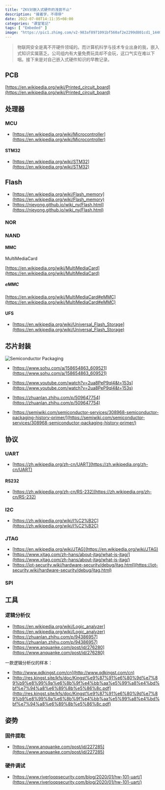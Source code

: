 ```yaml
---
title: "ZKV对嵌入式硬件的浅尝不止"
description: "接着学，不得停"
date: 2022-07-08T14:11:35+08:00
categories: "课堂笔记"
tags: [ "Embeded" ]
image: "https://pic1.zhimg.com/v2-983af8971091bf560af2e2299d801cd1_1440w.jpg"
---
```




> 物联网安全是离不开硬件领域的。而计算机科学与技术专业出身的我，嵌入式知识实属匮乏。公司组内有大量免费玩具却不会玩，这口气实在难以下咽。接下来是对自己嵌入式硬件知识的早教记录。

## PCB

[https://en.wikipedia.org/wiki/Printed_circuit_board](https://en.wikipedia.org/wiki/Printed_circuit_board)

## 处理器

### MCU

- [https://en.wikipedia.org/wiki/Microcontroller](https://en.wikipedia.org/wiki/Microcontroller)

#### STM32

- [https://en.wikipedia.org/wiki/STM32](https://en.wikipedia.org/wiki/STM32)



## Flash

- [https://en.wikipedia.org/wiki/Flash_memory](https://en.wikipedia.org/wiki/Flash_memory)
- [https://nieyong.github.io/wiki_ny/Flash.html](https://nieyong.github.io/wiki_ny/Flash.html)

### NOR

### NAND

#### MMC

MultiMediaCard

[https://en.wikipedia.org/wiki/MultiMediaCard](https://en.wikipedia.org/wiki/MultiMediaCard)

##### eMMC

[https://en.wikipedia.org/wiki/MultiMediaCard#eMMC](https://en.wikipedia.org/wiki/MultiMediaCard#eMMC)

#### UFS

- [https://en.wikipedia.org/wiki/Universal_Flash_Storage](https://en.wikipedia.org/wiki/Universal_Flash_Storage)



## 芯片封装

![Semiconductor Packaging](https://semiwiki.com/wp-content/uploads/2022/03/https3A2F2Fbucketeer-e05bbc84-baa3-437e-9518-adb32be77984.s3.amazonaws.com2Fpublic2Fimages2F220c1577-6253-45ec-9e2d-fc0f8430db8e_594x496.png)

- [https://www.sohu.com/a/158654863_609521](https://www.sohu.com/a/158654863_609521)
- [https://www.youtube.com/watch?v=2ua8PeP9ql4&t=153s](https://www.youtube.com/watch?v=2ua8PeP9ql4&t=153s)



- [https://zhuanlan.zhihu.com/p/509647754](https://zhuanlan.zhihu.com/p/509647754)
- [https://semiwiki.com/semiconductor-services/308968-semiconductor-packaging-history-primer/](https://semiwiki.com/semiconductor-services/308968-semiconductor-packaging-history-primer/)



## 协议

### UART

- [https://zh.wikipedia.org/zh-cn/UART](https://zh.wikipedia.org/zh-cn/UART)

#### RS232

- [https://zh.wikipedia.org/zh-cn/RS-232](https://zh.wikipedia.org/zh-cn/RS-232)

### I2C

- [https://zh.wikipedia.org/wiki/I%C2%B2C](https://zh.wikipedia.org/wiki/I%C2%B2C)

### JTAG

- [https://en.wikipedia.org/wiki/JTAG](https://en.wikipedia.org/wiki/JTAG)
- [https://www.xjtag.com/zh-hans/about-jtag/what-is-jtag/](https://www.xjtag.com/zh-hans/about-jtag/what-is-jtag/)
- [https://iot-security.wiki/hardware-security/debug/jtag.html](https://iot-security.wiki/hardware-security/debug/jtag.html)

### SPI





## 工具

### 逻辑分析仪

- [https://en.wikipedia.org/wiki/Logic_analyzer](https://en.wikipedia.org/wiki/Logic_analyzer)
- [https://zhuanlan.zhihu.com/p/94386957](https://zhuanlan.zhihu.com/p/94386957)
- [https://www.anquanke.com/post/id/276280](https://www.anquanke.com/post/id/276280)

一款逻辑分析仪的样本：

- [http://www.qdkingst.com/cn](http://www.qdkingst.com/cn)
- [http://res.kingst.site/kfs/doc/Kingst%e9%87%91%e6%80%9d%e7%89%b9%e8%99%9a%e6%8b%9f%e4%bb%aa%e5%99%a8%e4%bd%bf%e7%94%a8%e6%89%8b%e5%86%8c.pdf](http://res.kingst.site/kfs/doc/Kingst%e9%87%91%e6%80%9d%e7%89%b9%e8%99%9a%e6%8b%9f%e4%bb%aa%e5%99%a8%e4%bd%bf%e7%94%a8%e6%89%8b%e5%86%8c.pdf)





## 姿势

### 固件提取

- [https://www.anquanke.com/post/id/227285](https://www.anquanke.com/post/id/227285)

### 硬件调试

- [https://www.riverloopsecurity.com/blog/2020/01/hw-101-uart/](https://www.riverloopsecurity.com/blog/2020/01/hw-101-uart/)
